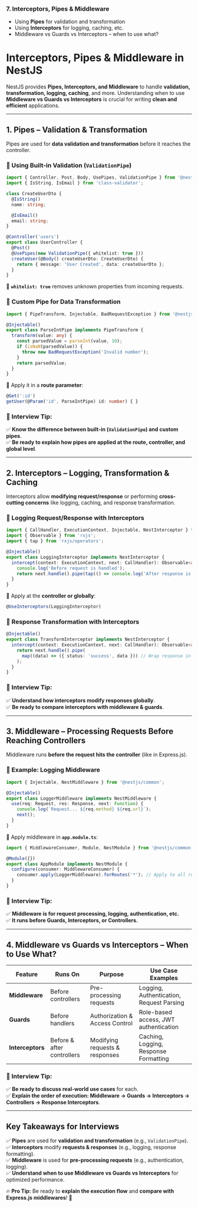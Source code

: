 
### **7. Interceptors, Pipes & Middleware**

- Using **Pipes** for validation and transformation
- Using **Interceptors** for logging, caching, etc.
- Middleware vs Guards vs Interceptors – when to use what?


# **Interceptors, Pipes & Middleware in NestJS**

NestJS provides **Pipes, Interceptors, and Middleware** to handle **validation, transformation, logging, caching**, and more. Understanding when to use **Middleware vs Guards vs Interceptors** is crucial for writing **clean and efficient** applications.

---

## **1. Pipes – Validation & Transformation**

Pipes are used for **data validation and transformation** before it reaches the controller.

### **🔹 Using Built-in Validation (`ValidationPipe`)**

```ts
import { Controller, Post, Body, UsePipes, ValidationPipe } from '@nestjs/common';
import { IsString, IsEmail } from 'class-validator';

class CreateUserDto {
  @IsString()
  name: string;

  @IsEmail()
  email: string;
}

@Controller('users')
export class UserController {
  @Post()
  @UsePipes(new ValidationPipe({ whitelist: true }))
  createUser(@Body() createUserDto: CreateUserDto) {
    return { message: 'User Created', data: createUserDto };
  }
}
```

🔹 **`whitelist: true`** removes unknown properties from incoming requests.

### **🔹 Custom Pipe for Data Transformation**

```ts
import { PipeTransform, Injectable, BadRequestException } from '@nestjs/common';

@Injectable()
export class ParseIntPipe implements PipeTransform {
  transform(value: any) {
    const parsedValue = parseInt(value, 10);
    if (isNaN(parsedValue)) {
      throw new BadRequestException('Invalid number');
    }
    return parsedValue;
  }
}
```

🔹 Apply it in a **route parameter**:

```ts
@Get(':id')
getUser(@Param('id', ParseIntPipe) id: number) { }
```

### **📌 Interview Tip:**

✅ **Know the difference between built-in (`ValidationPipe`) and custom pipes**.  
✅ **Be ready to explain how pipes are applied at the route, controller, and global level**.

---

## **2. Interceptors – Logging, Transformation & Caching**

Interceptors allow **modifying request/response** or performing **cross-cutting concerns** like logging, caching, and response transformation.

### **🔹 Logging Request/Response with Interceptors**

```ts
import { CallHandler, ExecutionContext, Injectable, NestInterceptor } from '@nestjs/common';
import { Observable } from 'rxjs';
import { tap } from 'rxjs/operators';

@Injectable()
export class LoggingInterceptor implements NestInterceptor {
  intercept(context: ExecutionContext, next: CallHandler): Observable<any> {
    console.log('Before request is handled');
    return next.handle().pipe(tap(() => console.log('After response is sent')));
  }
}
```

🔹 Apply at the **controller or globally**:

```ts
@UseInterceptors(LoggingInterceptor)
```

### **🔹 Response Transformation with Interceptors**

```ts
@Injectable()
export class TransformInterceptor implements NestInterceptor {
  intercept(context: ExecutionContext, next: CallHandler): Observable<any> {
    return next.handle().pipe(
      map((data) => ({ status: 'success', data })) // Wrap response in a standard format
    );
  }
}
```

### **📌 Interview Tip:**

✅ **Understand how interceptors modify responses globally**.  
✅ **Be ready to compare interceptors with middleware & guards**.

---

## **3. Middleware – Processing Requests Before Reaching Controllers**

Middleware runs **before the request hits the controller** (like in Express.js).

### **🔹 Example: Logging Middleware**

```ts
import { Injectable, NestMiddleware } from '@nestjs/common';

@Injectable()
export class LoggerMiddleware implements NestMiddleware {
  use(req: Request, res: Response, next: Function) {
    console.log(`Request... ${req.method} ${req.url}`);
    next();
  }
}
```

🔹 Apply middleware in **`app.module.ts`**:

```ts
import { MiddlewareConsumer, Module, NestModule } from '@nestjs/common';

@Module({})
export class AppModule implements NestModule {
  configure(consumer: MiddlewareConsumer) {
    consumer.apply(LoggerMiddleware).forRoutes('*'); // Apply to all routes
  }
}
```

### **📌 Interview Tip:**

✅ **Middleware is for request processing, logging, authentication, etc.**  
✅ **It runs before Guards, Interceptors, or Controllers.**

---

## **4. Middleware vs Guards vs Interceptors – When to Use What?**

|Feature|Runs On|Purpose|Use Case Examples|
|---|---|---|---|
|**Middleware**|Before controllers|Pre-processing requests|Logging, Authentication, Request Parsing|
|**Guards**|Before handlers|Authorization & Access Control|Role-based access, JWT authentication|
|**Interceptors**|Before & after controllers|Modifying requests & responses|Caching, Logging, Response Formatting|

### **📌 Interview Tip:**

✅ **Be ready to discuss real-world use cases** for each.  
✅ **Explain the order of execution: Middleware → Guards → Interceptors → Controllers → Response Interceptors**.

---

## **Key Takeaways for Interviews**

✅ **Pipes** are used for **validation and transformation** (e.g., `ValidationPipe`).  
✅ **Interceptors** modify **requests & responses** (e.g., logging, response formatting).  
✅ **Middleware** is used for **pre-processing requests** (e.g., authentication, logging).  
✅ **Understand when to use Middleware vs Guards vs Interceptors** for optimized performance.

🔥 **Pro Tip:** Be ready to **explain the execution flow** and **compare with Express.js middlewares**! 🚀



